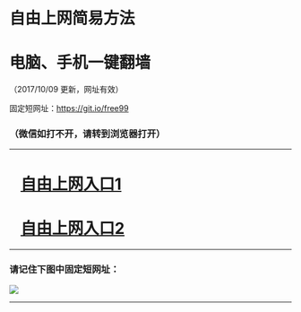 ﻿# 自由上网简易方法

# 电脑、手机一键翻墙

（2017/10/09 更新，网址有效）

固定短网址：https://git.io/free99

### （微信如打不开，请转到浏览器打开）


***





# &nbsp;&nbsp; <a href="http://ft2033818207.fwq-tz-1001.info/fwqtz01.html?t=100900125320 " target="_blank">自由上网入口1</a>
# &nbsp;&nbsp; <a href="http://ft529619503.fwq-tz-1002.info/fwqtz02.html?t=100900113431 " target="_blank">自由上网入口2</a>
***

### 请记住下图中固定短网址：

<img src="https://s3-us-west-2.amazonaws.com/fwq-1001/yjfq-20170905okok.png" /> 


***

